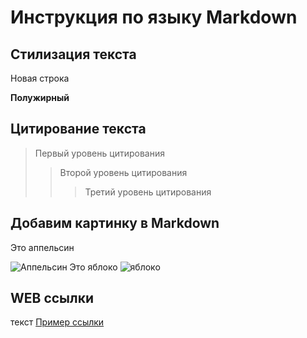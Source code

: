 # Инструкция по языку Markdown


## Стилизация текста

Новая строка

**Полужирный**


## Цитирование текста
> Первый уровень цитирования
>> Второй уровень цитирования
>>> Третий уровень цитирования

## Добавим картинку в Markdown

Это аппельсин

![Аппельсин](orange.jpg)
Это яблоко
![яблоко](apple.jpg)

## WEB ссылки

текст  [Пример ссылки](http://example.com "Всплывающая подсказка")